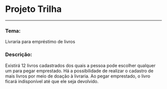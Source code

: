 # Projeto Trilha
***
### Tema:
Livraria para empréstimo de livros
### Descrição:
Existirá 12 livros cadastrados dos quais a pessoa pode escolher qualquer um para pegar emprestado. Há a possibilidade de realizar o cadastro de mais livros por meio de doação à livraria.
Ao pegar emprestado, o livro ficará indisponível até que ele seja devolvido.
